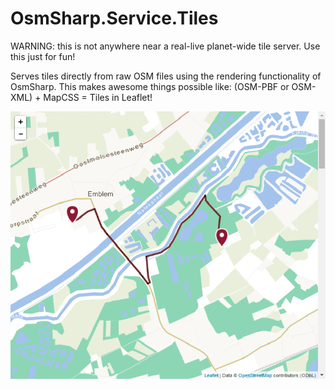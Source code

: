 OsmSharp.Service.Tiles
======================

WARNING: this is not anywhere near a real-live planet-wide tile server. Use this just for fun!

Serves tiles directly from raw OSM files using the rendering functionality of OsmSharp. This makes awesome things possible like: (OSM-PBF or OSM-XML) + MapCSS = Tiles in Leaflet!

<p>
	<img src="https://raw.githubusercontent.com/OsmSharp/OsmSharp.Service.Tiles/master/screenshots/osmsharp_tiles_leaflet.png" width="600"/>
</p>
